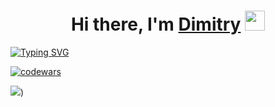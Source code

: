 <h1 align="center">Hi there, I'm <a href="https://daniilshat.ru/" target="_blank">Dimitry</a> 
<img src="https://github.com/blackcater/blackcater/raw/main/images/Hi.gif" height="32"/></h1>
<a href="https://git.io/typing-svg"><img src="https://readme-typing-svg.herokuapp.com?font=Fira+Code&pause=1000&width=435&lines=In+the+past+-+UX%2FUI-designer%2C+right+now+-+curious+junior+FrontEnd+developer" alt="Typing SVG" /></a> <br>

[![codewars](https://www.codewars.com/users/username/badges/large)](https://www.codewars.com/users/D33key)

![](https://komarev.com/ghpvc/?username=D33key))
